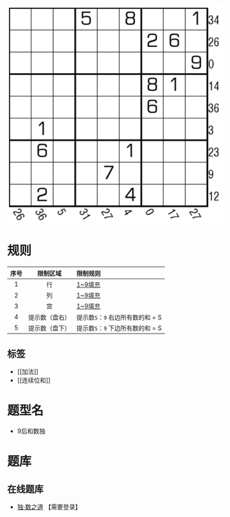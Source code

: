![](../../../../images/sudoku/9后和数独.png)

# 规则

| 序号  |  限制区域   | 限制规则                   |
|:---:|:-------:|:-----------------------|
|  1  |    行    | [1~9填充]               |
|  2  |    列    | [1~9填充]               |
|  3  |    宫    | [1~9填充]               |
|  4  | 提示数（盘右） | 提示数`S`：`9` 右边所有数的和 = S |
|  5  | 提示数（盘下） | 提示数`S`：`9` 下边所有数的和 = S |

## 标签

- [[加法]]
- [[连续位和]]

# 题型名

- 9后和数独

# 题库

## 在线题库

- [独·数之道](http://www.sudokufans.org.cn/lx/game.index.php?type=fdh3) 【需要登录】

[1~9填充]: ../../../../rules.md#1to9填充
